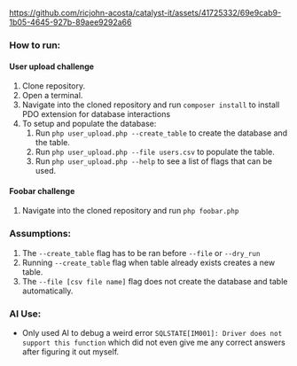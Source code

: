 

https://github.com/ricjohn-acosta/catalyst-it/assets/41725332/69e9cab9-1b05-4645-927b-89aee9292a66


### How to run:

#### User upload challenge
1. Clone repository.
2. Open a terminal.
3. Navigate into the cloned repository and run `composer install` to install PDO extension for database interactions
4. To setup and populate the database:
   1. Run `php user_upload.php --create_table` to create the database and the table.
   2. Run `php user_upload.php --file users.csv` to populate the table.
   3. Run `php user_upload.php --help` to see a list of flags that can be used.

#### Foobar challenge
1. Navigate into the cloned repository and run `php foobar.php`

### Assumptions:
1. The `--create_table` flag has to be ran before `--file` or `--dry_run`
2. Running `--create_table` flag when table already exists creates a new table.
3. The `--file [csv file name]` flag does not create the database and table automatically.

### AI Use:
- Only used AI to debug a weird error `SQLSTATE[IM001]: Driver does not support this function` 
which did not even give me any correct answers after figuring it out myself.
